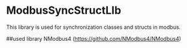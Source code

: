 # ModbusSyncStructLIb

This library is used for synchronization classes and structs in modbus. 



##used library 
NModbus4 (https://github.com/NModbus4/NModbus4)
